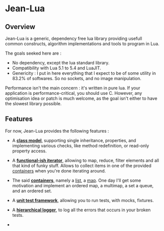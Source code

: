# Jean-Lua

## Overview

Jean-Lua is a generic, dependency free lua library providing usefull common
constructs, algorithm implementations and tools to program in Lua.

The goals seeked here are :

* No dependency, except the lua standard library.
* Compatibility with Lua 5.1 to 5.4 and LuaJIT.
* Genericity : I put in here everything that I expect to be of some utility in
  83.2% of softwares. So no sockets, and no image manipulation.

Performance isn't the main concern : it's written in pure lua. If your
application is performance-critical, you should use C. However, any
optimisation idea or patch is much welcome, as the goal isn't either to have
the slowest library possible.

## Features

For now, Jean-Lua provides the following features :

* A **[class model](/usage/object)**, supporting single inheritance, properties,
  and implementing various checks, like method redefinition, or read-only
  property access.

* A **[functional-ish iterator](/usage/iterators)**, allowing to map, reduce,
  filter elements and all that kind of funky stuff. Allows to collect items
  in one of the provided [containers](/usage/containers) when you're done
  iterating around.

* The said **[containers](/usage/containers)**, namely a
  [list](/usage/containers#list), a [map](/usage/containers/#map). One day
  I'll get some motivation and implement an ordered map, a multimap, a set
  a queue, and an ordered set.

* A **[unit test framework](/usage/unit-tests)**, allowing you to run tests, with
  mocks, fixtures.

* A **[hierarchical logger](/usage/logging)**, to log all the errors that occurs
  in your broken tests.

* 
